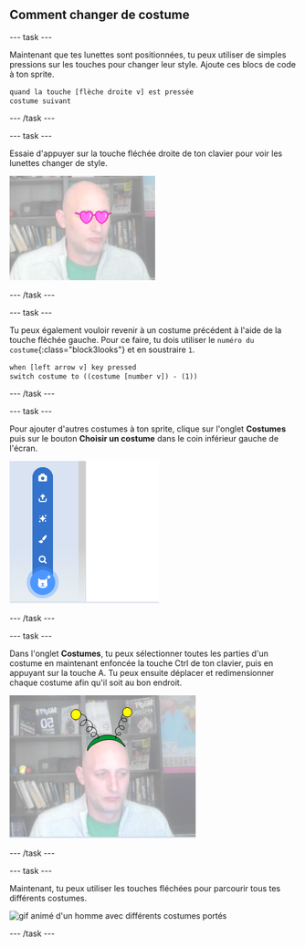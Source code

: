 ## Comment changer de costume

--- task ---

Maintenant que tes lunettes sont positionnées, tu peux utiliser de simples pressions sur les touches pour changer leur style. Ajoute ces blocs de code à ton sprite.

```blocks3
quand la touche [flèche droite v] est pressée
costume suivant
```

--- /task ---

--- task ---

Essaie d'appuyer sur la touche fléchée droite de ton clavier pour voir les lunettes changer de style.

![image d'un homme portant des lunettes en forme de cœur](images/heart-glasses.png)

--- /task ---

--- task ---

Tu peux également vouloir revenir à un costume précédent à l'aide de la touche fléchée gauche. Pour ce faire, tu dois utiliser le `numéro du costume`{:class="block3looks"} et en soustraire `1`.

```blocks3
when [left arrow v] key pressed
switch costume to ((costume [number v]) - (1))
```

--- /task ---

--- task ---

Pour ajouter d'autres costumes à ton sprite, clique sur l'onglet **Costumes** puis sur le bouton **Choisir un costume** dans le coin inférieur gauche de l'écran.

![image montrant le bouton Choisir un costume avec le menu ouvert](images/choose-costume.png)

--- /task ---

--- task ---

Dans l'onglet **Costumes**, tu peux sélectionner toutes les parties d'un costume en maintenant enfoncée la touche Ctrl de ton clavier, puis en appuyant sur la touche A. Tu peux ensuite déplacer et redimensionner chaque costume afin qu'il soit au bon endroit.

![image de l'homme avec une antenne extra-terrestre sur sa tête](images/alien-antenna.png)

--- /task ---

--- task ---

Maintenant, tu peux utiliser les touches fléchées pour parcourir tous tes différents costumes.

![gif animé d'un homme avec différents costumes portés](images/costumes.gif)

--- /task ---

